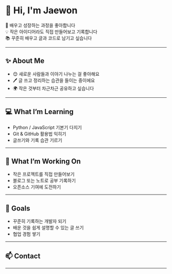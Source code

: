 # 👋 Hi, I'm Jaewon  

🌱 배우고 성장하는 과정을 좋아합니다  
💡 작은 아이디어라도 직접 만들어보고 기록합니다  
📚 꾸준히 배우고 글과 코드로 남기고 싶습니다  

---

## ✨ About Me
- 😊 새로운 사람들과 이야기 나누는 걸 좋아해요  
- 🖊️ 글 쓰고 정리하는 습관을 들이는 중이에요  
- 🌍 작은 것부터 차근차근 공유하고 싶습니다  

---

## 💻 What I’m Learning
- Python / JavaScript 기본기 다지기  
- Git & GitHub 활용법 익히기  
- 글쓰기와 기록 습관 기르기  

---

## 🚀 What I’m Working On
- 작은 프로젝트를 직접 만들어보기  
- 블로그 또는 노트로 공부 기록하기  
- 오픈소스 기여에 도전하기  

---

## 🎯 Goals
- 꾸준히 기록하는 개발자 되기  
- 배운 것을 쉽게 설명할 수 있는 글 쓰기  
- 협업 경험 쌓기  

---

## 📫 Contact
  

---


